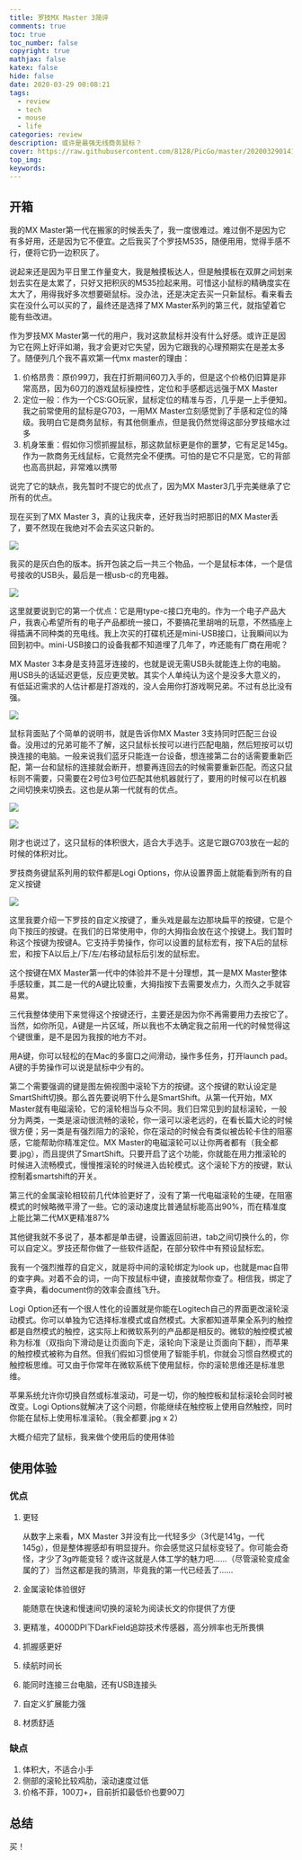```yaml
---
title: 罗技MX Master 3简评
comments: true
toc: true
toc_number: false
copyright: true
mathjax: false
katex: false
hide: false
date: 2020-03-29 00:08:21
tags: 
  - review
  - tech
  - mouse
  - life
categories: review
description: 或许是最强无线商务鼠标？
cover: https://raw.githubusercontent.com/8128/PicGo/master/20200329014124.png
top_img:
keywords:
---
```


## 开箱

我的MX Master第一代在搬家的时候丢失了，我一度很难过。难过倒不是因为它有多好用，还是因为它不便宜。之后我买了个罗技M535，随便用用，觉得手感不行，便将它扔一边积灰了。

说起来还是因为平日里工作量变大，我是触摸板达人，但是触摸板在双屏之间划来划去实在是太累了，只好又把积灰的M535捡起来用。可惜这小鼠标的精确度实在太大了，用得我好多次想要砸鼠标。没办法，还是决定去买一只新鼠标。看来看去实在没什么可以买的了，最终还是选择了MX Master系列的第三代，就指望着它能有些改进。

作为罗技MX Master第一代的用户，我对这款鼠标并没有什么好感。或许正是因为它在网上好评如潮，我才会更对它失望，因为它跟我的心理预期实在是差太多了。随便列几个我不喜欢第一代mx master的理由：

1. 价格昂贵：原价99刀，我在打折期间60刀入手的，但是这个价格仍旧算是非常高昂，因为60刀的游戏鼠标操控性，定位和手感都远远强于MX Master
2. 定位一般：作为一个CS:GO玩家，鼠标定位的精准与否，几乎是一上手便知。我之前常使用的鼠标是G703，一用MX Master立刻感觉到了手感和定位的降级。我明白它是商务鼠标，有其他侧重点，但是我仍然觉得这部分罗技缩水过多
3. 机身笨重：假如你习惯抓握鼠标，那这款鼠标更是你的噩梦，它有足足145g。作为一款商务无线鼠标，它竟然完全不便携。可怕的是它不只是宽，它的背部也高高拱起，非常难以携带

说完了它的缺点，我先暂时不提它的优点了，因为MX Master3几乎完美继承了它所有的优点。

现在买到了MX Master 3，真的让我庆幸，还好我当时把那旧的MX Master丢了，要不然现在我绝对不会去买这只新的。

![](https://raw.githubusercontent.com/8128/PicGo/master/8739F928-F1CC-4175-8215-F3D0171BAAE9_1_105_c.jpeg)

我买的是灰白色的版本。拆开包装之后一共三个物品，一个是鼠标本体，一个是信号接收的USB头，最后是一根usb-c的充电器。

![](https://raw.githubusercontent.com/8128/PicGo/master/E8F71A26-CC1B-4F37-8993-2FD088766C34_1_105_c.jpeg)

这里就要说到它的第一个优点：它是用type-c接口充电的。作为一个电子产品大户，我衷心希望所有的电子产品都统一接口，不要搞花里胡哨的玩意，不然插座上得插满不同种类的充电线。我上次买的打碟机还是mini-USB接口，让我瞬间以为回到初中。mini-USB接口的设备我都不知道埋了几年了，咋还能有厂商在用呢？

MX Master 3本身是支持蓝牙连接的，也就是说无需USB头就能连上你的电脑。用USB头的话延迟更低，反应更灵敏。其实个人单纯认为这个是没多大意义的，有低延迟需求的人估计都是打游戏的，没人会用你打游戏啊兄弟。不过有总比没有强。

![](https://raw.githubusercontent.com/8128/PicGo/master/A01C1E91-35FD-460A-98C7-80B1E8D07137_1_105_c.jpeg)

鼠标背面贴了个简单的说明书，就是告诉你MX Master 3支持同时匹配三台设备。没用过的兄弟可能不了解，这只鼠标长按可以进行匹配电脑，然后短按可以切换连接的电脑。一般来说我们蓝牙只能连一台设备，想连接第二台的话需要重新匹配，第一台和鼠标的连接就会断开，想要再连回去的时候需要重新匹配。而这只鼠标则不需要，只需要在2号位3号位匹配其他机器就行了，要用的时候可以在机器之间切换来切换去。这也是从第一代就有的优点。

![](https://raw.githubusercontent.com/8128/PicGo/master/3A54E2AC-64EA-45FF-A6D6-75EB41D3D179_1_201_a.jpeg)

![](https://raw.githubusercontent.com/8128/PicGo/master/09683B04-976B-4EBC-992B-3BDAF1E147D2_1_102_o.jpeg)

刚才也说过了，这只鼠标的体积很大，适合大手选手。这是它跟G703放在一起的时候的体积对比。

罗技商务键鼠系列用的软件都是Logi Options，你从设置界面上就能看到所有的自定义按键

![](https://raw.githubusercontent.com/8128/PicGo/master/Screen%20Shot%202020-03-29%20at%2012.54.15%20AM.png)

这里我要介绍一下罗技的自定义按键了，重头戏是最左边那块扁平的按键，它是个向下按压的按键。在我们的日常使用中，你的大拇指会放在这个按键上。我们暂时称这个按键为按键A。它支持手势操作，你可以设置的鼠标宏有，按下A后的鼠标宏，和按下A以后上/下/左/右移动鼠标后引发的鼠标宏。

这个按键在MX Master第一代中的体验并不是十分理想，其一是MX Master整体手感较重，其二是一代的A键比较重，大拇指按下去需要发点力，久而久之手就容易累。

三代我整体使用下来觉得这个按键还行，主要还是因为你不再需要用力去按它了。当然，如你所见，A键是一片区域，所以我也不太确定我之前用一代的时候觉得这个键很重，是不是因为我按的地方不对。

用A键，你可以轻松的在Mac的多窗口之间滑动，操作多任务，打开launch pad。A键的手势操作可以说是鼠标中少有的。

第二个需要强调的键是图左俯视图中滚轮下方的按键。这个按键的默认设定是SmartShift切换。那么首先要说明下什么是SmartShift。从第一代开始，MX Master就有电磁滚轮，它的滚轮相当与众不同。我们日常见到的鼠标滚轮，一般分为两类，一类是滚动很流畅的滚轮，你一滚可以滚老远的，在看长篇大论的时候很方便；另一类是有强烈阻力的滚轮，你在滚动的时候会有类似被齿轮卡住的阻塞感，它能帮助你精准定位。MX Master的电磁滚轮可以让你两者都有（我全都要.jpg），而且提供了SmartShift。只要开启了这个功能，你就能在用力推滚轮的时候进入流畅模式，慢慢推滚轮的时候进入齿轮模式。这个滚轮下方的按键，默认控制着smartshift的开关。

第三代的金属滚轮相较前几代体验更好了，没有了第一代电磁滚轮的生硬，在阻塞模式的时候略微平滑了一些。它的滚动速度比普通鼠标能高出90%，而在精准度上能比第二代MX更精准87%

其他键我就不多说了，基本都是单击键，设置返回前进，tab之间切换什么的，你可以自定义。罗技还帮你做了一些软件适配，在部分软件中有预设鼠标宏。

我有一个强烈推荐的自定义，就是将中间的滚轮绑定为look up，也就是mac自带的查字典。对着不会的词，一向下按鼠标中键，直接就帮你查了。相信我，绑定了查字典，看document你的效率会直线飞升。

Logi Option还有一个很人性化的设置就是你能在Logitech自己的界面更改滚轮滚动模式。你可以单独为它选择标准模式或自然模式。大家都知道苹果全系列的触控都是自然模式的触控，这实际上和微软系列的产品都是相反的。微软的触控模式被称为标准（双指向下滑动是让页面向下走，滚轮向下滚是让页面向下翻），而苹果的触控模式被称为自然。但我们假如习惯使用了智能手机，你就会习惯自然模式的触控板思维。可又由于你常年在微软系统下使用鼠标，你的滚轮思维还是标准思维。

苹果系统允许你切换自然或标准滚动，可是一切，你的触控板和鼠标滚轮会同时被改变。Logi Options就解决了这个问题，你能继续在触控板上使用自然触控，同时你能在鼠标上使用标准滚轮。（我全都要.jpg x 2）

大概介绍完了鼠标，我来做个使用后的使用体验

## 使用体验

### 优点

1. 更轻

   从数字上来看，MX Master 3并没有比一代轻多少（3代是141g，一代145g），但是整体握感却有明显提升。你会感觉这只鼠标变轻了。你可能会奇怪，才少了3g咋能变轻？或许这就是人体工学的魅力吧……（尽管滚轮变成金属的了）当然这都是我的猜测，毕竟我的第一代已经丢了……

2. 金属滚轮体验很好

   能随意在快速和慢速间切换的滚轮为阅读长文的你提供了方便

3. 更精准，4000DPI下DarkField追踪技术传感器，高分辨率也无所畏惧

4. 抓握感更好

5. 续航时间长

6. 能同时连接三台电脑，还有USB连接头

7. 自定义扩展能力强

8. 材质舒适

### 缺点

1. 体积大，不适合小手
2. 侧部的滚轮比较鸡肋，滚动速度过低
3. 价格不菲，100刀+，目前折扣最低价也要90刀

## 总结

买！